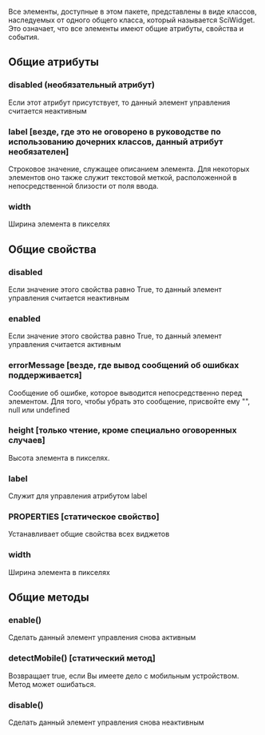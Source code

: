 Все элементы, доступные в этом пакете, представлены в виде классов, наследуемых от одного
общего класса, который называется SciWidget. Это означает, что все элементы имеют общие
атрибуты, свойства и события.

## Общие атрибуты

### disabled (необязательный атрибут)

Если этот атрибут присутствует, то данный элемент управления считается неактивным

### label [везде, где это не оговорено в руководстве по использованию дочерних классов, данный атрибут необязателен]

Строковое значение, служащее описанием элемента. Для некоторых элементов оно также служит
текстовой меткой, расположенной в непосредственной близости от поля ввода.

### width

Ширина элемента в пикселях

## Общие свойства

### disabled

Если значение этого свойства равно True, то данный элемент управления считается неактивным

### enabled

Если значение этого свойства равно True, то данный элемент управления считается активным

### errorMessage [везде, где вывод сообщений об ошибках поддерживается]

Сообщение об ошибке, которое выводится непосредственно перед элементом. Для того, чтобы убрать это сообщение,
присвойте ему "", null или undefined

### height [только чтение, кроме специально оговоренных случаев]

Высота элемента в пикселях.

### label

Служит для управления атрибутом label

### PROPERTIES [статическое свойство]

Устанавливает общие свойства всех виджетов

### width

Ширина элемента в пикселях

## Общие методы

### enable()

Сделать данный элемент управления снова активным

### detectMobile() [статический метод]

Возвращает true, если Вы имеете дело с мобильным устройством. Метод может ошибаться.

### disable()

Сделать данный элемент управления снова неактивным